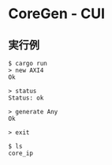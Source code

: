 # CoreGen - CUI

## 実行例

```
$ cargo run
> new AXI4
Ok

> status
Status: ok

> generate Any
Ok

> exit

$ ls
core_ip
```
